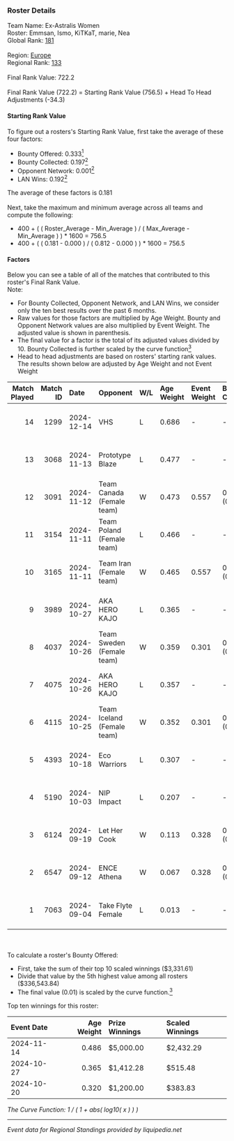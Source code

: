 ### Roster Details<br />
Team Name: Ex-Astralis Women<br />
Roster: Emmsan, Ismo, KiTKaT, marie, Nea<br />
Global Rank: [181](../../standings_global_2025_03_01.md)<br />
<br />
Region: [Europe]( ../../standings_europe_2025_03_01.md)<br />
Regional Rank: [133]( ../../standings_europe_2025_03_01.md)<br />
<br />
Final Rank Value:  722.2<br />
<br />
Final Rank Value (722.2) = Starting Rank Value (756.5) + Head To Head Adjustments (-34.3)<br />

#### Starting Rank Value<br />
To figure out a rosters's Starting Rank Value, first take the average of these four factors:<br />
- Bounty Offered: 0.333[<sup>1</sup>](#table2)
- Bounty Collected: 0.197[<sup>2</sup>](#table1)
- Opponent Network: 0.001[<sup>2</sup>](#table1)
- LAN Wins: 0.192[<sup>2</sup>](#table1)

The average of these factors is 0.181<br />
<br />
Next, take the maximum and minimum average across all teams and compute the following:<br />
- 400 + ( ( Roster_Average - Min_Average ) / ( Max_Average - Min_Average ) ) * 1600 = 756.5
- 400 + ( ( 0.181 - 0.000 ) / ( 0.812 - 0.000 ) ) * 1600 = 756.5


#### Factors<br />
Below you can see a table of all of the matches that contributed to this roster's Final Rank Value.<br />
Note:<br />

- For Bounty Collected, Opponent Network, and LAN Wins, we consider only the ten best results over the past 6 months.
- Raw values for those factors are multiplied by Age Weight. Bounty and Opponent Network values are also multiplied by Event Weight. The adjusted value is shown in parenthesis.
- The final value for a factor is the total of its adjusted values divided by 10. Bounty Collected is further scaled by the curve function[<sup>3</sup>](#curveFunction)
- Head to head adjustments are based on rosters' starting rank values. The results shown below are adjusted by Age Weight and not Event Weight
<span id="table1"></span><br />


| Match Played | Match ID | Date       | Opponent                   | W/L | Age Weight | Event Weight | Bounty Collected | Opponent Network | LAN Wins  | H2H Adj. | Roster                                |
| -: | -: | :- | :- | :- | :- | :- | :- | :- | :- | -: | :- |
|           14 |     1299 | 2024-12-14 | VHS                        | L   | 0.686      | -            | -                | -                | -         |   -16.82 | Emmsan, Ismo, KiTKaT, marie, Nea      |
|           13 |     3068 | 2024-11-13 | Prototype Blaze            | L   | 0.477      | -            | -                | -                | -         |    -5.04 | anja, Ismo, KiTKaT, marie, Sukkerzhok |
|           12 |     3091 | 2024-11-12 | Team Canada (Female team)  | W   | 0.473      | 0.557        | 0.000 (0.000)    | 0.024 (0.006)    | 1 (0.473) |     2.23 | anja, Ismo, KiTKaT, marie, Sukkerzhok |
|           11 |     3154 | 2024-11-11 | Team Poland (Female team)  | L   | 0.466      | -            | -                | -                | -         |    -3.89 | anja, Ismo, KiTKaT, marie, Sukkerzhok |
|           10 |     3165 | 2024-11-11 | Team Iran (Female team)    | W   | 0.465      | 0.557        | 0.000 (0.000)    | 0.000 (0.000)    | 1 (0.465) |     1.86 | anja, Ismo, KiTKaT, marie, Sukkerzhok |
|            9 |     3989 | 2024-10-27 | AKA HERO KAJO              | L   | 0.365      | -            | -                | -                | -         |    -5.63 | anja, Ismo, KiTKaT, marie, Sukkerzhok |
|            8 |     4037 | 2024-10-26 | Team Sweden (Female team)  | W   | 0.359      | 0.301        | 0.007 (0.001)    | 0.043 (0.005)    | 1 (0.359) |     3.92 | anja, Ismo, KiTKaT, marie, Sukkerzhok |
|            7 |     4075 | 2024-10-26 | AKA HERO KAJO              | L   | 0.357      | -            | -                | -                | -         |    -5.71 | anja, Ismo, KiTKaT, marie, Sukkerzhok |
|            6 |     4115 | 2024-10-25 | Team Iceland (Female team) | W   | 0.352      | 0.301        | 0.000 (0.000)    | 0.000 (0.000)    | 1 (0.352) |     1.37 | anja, Ismo, KiTKaT, marie, Sukkerzhok |
|            5 |     4393 | 2024-10-18 | Eco Warriors               | L   | 0.307      | -            | -                | -                | -         |    -4.29 | Ismo, KiTKaT, marie, Nea, pullox      |
|            4 |     5190 | 2024-10-03 | NIP Impact                 | L   | 0.207      | -            | -                | -                | -         |    -3.65 | Ismo, KiTKaT, marie, Nea, pullox      |
|            3 |     6124 | 2024-09-19 | Let Her Cook               | W   | 0.113      | 0.328        | 0.002 (0.000)    | 0.035 (0.001)    | 0 (0.000) |     1.20 | Ismo, KiTKaT, marie, Nea, pullox      |
|            2 |     6547 | 2024-09-12 | ENCE Athena                | W   | 0.067      | 0.328        | 0.001 (0.000)    | 0.000 (0.000)    | 0 (0.000) |     0.45 | Ismo, KiTKaT, marie, Nea, pullox      |
|            1 |     7063 | 2024-09-04 | Take Flyte Female          | L   | 0.013      | -            | -                | -                | -         |    -0.26 | Ismo, KiTKaT, marie, Nea, pullox      |

<br />
<span id="table2"></span><br />
To calculate a roster's Bounty Offered:<br />

- First, take the sum of their top 10 scaled winnings ($3,331.61)
- Divide that value by the 5th highest value among all rosters ($336,543.84)
- The final value (0.01) is scaled by the curve function.[<sup>3</sup>](#curveFunction)

Top ten winnings for this roster:<br />

| Event Date | Age Weight | Prize Winnings | Scaled Winnings |
| :- | -: | :- | :- |
| 2024-11-14 |      0.486 | $5,000.00      | $2,432.29       |
| 2024-10-27 |      0.365 | $1,412.28      | $515.48         |
| 2024-10-20 |      0.320 | $1,200.00      | $383.83         |


<span id="curveFunction"></span>_The Curve Function: 1 / ( 1 + abs( log10( x ) ) )_<br />

---
_Event data for Regional Standings provided by liquipedia.net_<br />
